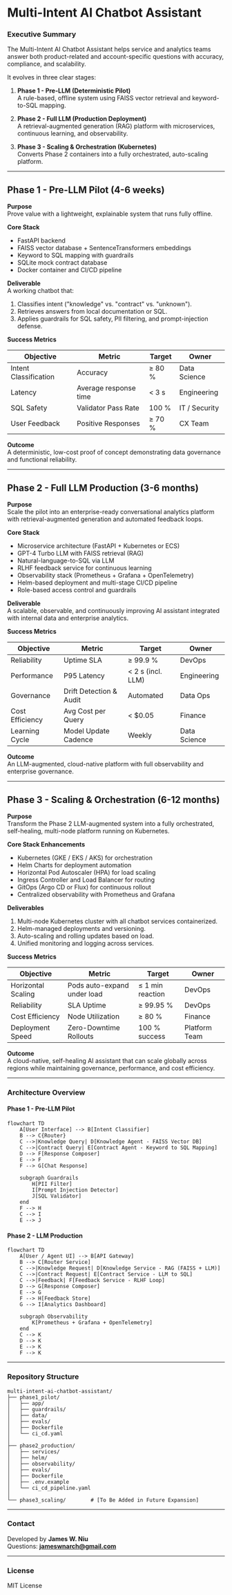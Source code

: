 # Multi-Intent AI Chatbot Assistant

### Executive Summary
The Multi-Intent AI Chatbot Assistant helps service and analytics teams answer both product-related and account-specific questions with accuracy, compliance, and scalability.

It evolves in three clear stages:

1. **Phase 1 - Pre-LLM (Deterministic Pilot)**  
   A rule-based, offline system using FAISS vector retrieval and keyword-to-SQL mapping.

2. **Phase 2 - Full LLM (Production Deployment)**  
   A retrieval-augmented generation (RAG) platform with microservices, continuous learning, and observability.

3. **Phase 3 - Scaling & Orchestration (Kubernetes)**  
   Converts Phase 2 containers into a fully orchestrated, auto-scaling platform.

---

## Phase 1 - Pre-LLM Pilot (4-6 weeks)

**Purpose**  
Prove value with a lightweight, explainable system that runs fully offline.

**Core Stack**  
- FastAPI backend  
- FAISS vector database + SentenceTransformers embeddings  
- Keyword to SQL mapping with guardrails  
- SQLite mock contract database  
- Docker container and CI/CD pipeline

**Deliverable**  
A working chatbot that:  
1. Classifies intent ("knowledge" vs. "contract" vs. "unknown").  
2. Retrieves answers from local documentation or SQL.  
3. Applies guardrails for SQL safety, PII filtering, and prompt-injection defense.  

**Success Metrics**

| Objective | Metric | Target | Owner |
|------------|---------|---------|--------|
| Intent Classification | Accuracy | ≥ 80 % | Data Science |
| Latency | Average response time | < 3 s | Engineering |
| SQL Safety | Validator Pass Rate | 100 % | IT / Security |
| User Feedback | Positive Responses | ≥ 70 % | CX Team |

**Outcome**  
A deterministic, low-cost proof of concept demonstrating data governance and functional reliability.

---

## Phase 2 - Full LLM Production (3-6 months)

**Purpose**  
Scale the pilot into an enterprise-ready conversational analytics platform with retrieval-augmented generation and automated feedback loops.

**Core Stack**  
- Microservice architecture (FastAPI + Kubernetes or ECS)  
- GPT-4 Turbo LLM with FAISS retrieval (RAG)  
- Natural-language-to-SQL via LLM  
- RLHF feedback service for continuous learning  
- Observability stack (Prometheus + Grafana + OpenTelemetry)  
- Helm-based deployment and multi-stage CI/CD pipeline  
- Role-based access control and guardrails  

**Deliverable**  
A scalable, observable, and continuously improving AI assistant integrated with internal data and enterprise analytics.

**Success Metrics**

| Objective | Metric | Target | Owner |
|------------|---------|---------|--------|
| Reliability | Uptime SLA | ≥ 99.9 % | DevOps |
| Performance | P95 Latency | < 2 s (incl. LLM) | Engineering |
| Governance | Drift Detection & Audit | Automated | Data Ops |
| Cost Efficiency | Avg Cost per Query | < $0.05 | Finance |
| Learning Cycle | Model Update Cadence | Weekly | Data Science |

**Outcome**  
An LLM-augmented, cloud-native platform with full observability and enterprise governance.

---

## Phase 3 - Scaling & Orchestration (6-12 months)

**Purpose**  
Transform the Phase 2 LLM-augmented system into a fully orchestrated, self-healing, multi-node platform running on Kubernetes.

**Core Stack Enhancements**  
- Kubernetes (GKE / EKS / AKS) for orchestration  
- Helm Charts for deployment automation  
- Horizontal Pod Autoscaler (HPA) for load scaling  
- Ingress Controller and Load Balancer for routing  
- GitOps (Argo CD or Flux) for continuous rollout  
- Centralized observability with Prometheus and Grafana  

**Deliverables**  
1. Multi-node Kubernetes cluster with all chatbot services containerized.  
2. Helm-managed deployments and versioning.  
3. Auto-scaling and rolling updates based on load.  
4. Unified monitoring and logging across services.  

**Success Metrics**

| Objective | Metric | Target | Owner |
|------------|---------|---------|--------|
| Horizontal Scaling | Pods auto-expand under load | ≤ 1 min reaction | DevOps |
| Reliability | SLA Uptime | ≥ 99.95 % | DevOps |
| Cost Efficiency | Node Utilization | ≥ 80 % | Finance |
| Deployment Speed | Zero-Downtime Rollouts | 100 % success | Platform Team |

**Outcome**  
A cloud-native, self-healing AI assistant that can scale globally across regions while maintaining governance, performance, and cost efficiency.

<!-- 
[PHASE 3 CODE HOOKS]  
- Helm templates -> (./phase3_scaling/helm/)  
- Kubernetes YAML samples -> (./phase3_scaling/deployment.yaml)  
- Monitoring dashboards -> (./phase3_scaling/observability/)  
- GitOps pipeline stubs -> (./phase3_scaling/ci_cd/)  
These placeholders can be expanded once the orchestration layer is implemented.
-->

---

### Architecture Overview

#### Phase 1 - Pre-LLM Pilot
```mermaid
flowchart TD
    A[User Interface] --> B[Intent Classifier]
    B --> C{Router}
    C -->|Knowledge Query| D[Knowledge Agent - FAISS Vector DB]
    C -->|Contract Query| E[Contract Agent - Keyword to SQL Mapping]
    D --> F[Response Composer]
    E --> F
    F --> G[Chat Response]

    subgraph Guardrails
        H[PII Filter]
        I[Prompt Injection Detector]
        J[SQL Validator]
    end
    F --> H
    C --> I
    E --> J
```

#### Phase 2 - LLM Production
```mermaid
flowchart TD
    A[User / Agent UI] --> B[API Gateway]
    B --> C[Router Service]
    C -->|Knowledge Request| D[Knowledge Service - RAG (FAISS + LLM)]
    C -->|Contract Request| E[Contract Service - LLM to SQL]
    C -->|Feedback| F[Feedback Service - RLHF Loop]
    D --> G[Response Composer]
    E --> G
    F --> H[Feedback Store]
    G --> I[Analytics Dashboard]

    subgraph Observability
        K[Prometheus + Grafana + OpenTelemetry]
    end
    C --> K
    D --> K
    E --> K
    F --> K
```

---

### Repository Structure
```
multi-intent-ai-chatbot-assistant/
├── phase1_pilot/
│   ├── app/
│   ├── guardrails/
│   ├── data/
│   ├── evals/
│   ├── Dockerfile
│   └── ci_cd.yaml
│
├── phase2_production/
│   ├── services/
│   ├── helm/
│   ├── observability/
│   ├── evals/
│   ├── Dockerfile
│   ├── .env.example
│   └── ci_cd_pipeline.yaml
│
└── phase3_scaling/        # [To Be Added in Future Expansion]
```

---

### Contact
Developed by **James W. Niu**  
Questions: **jameswnarch@gmail.com**

---

### License
MIT License
